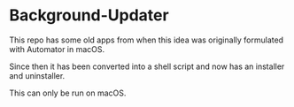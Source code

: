 # Background-Updater

This repo has some old apps from when this idea was originally formulated with Automator in macOS.

Since then it has been converted into a shell script and now has an installer and uninstaller.

This can only be run on macOS.
